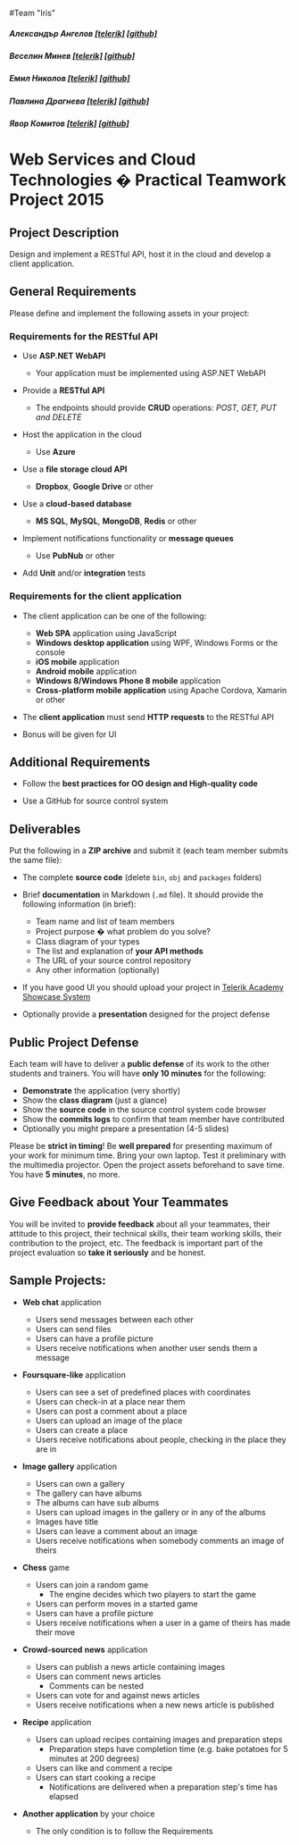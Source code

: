 #Team "Iris"
##### Александър Ангелов [[telerik]](http://telerikacademy.com/Users/Obelixx) [[github]](https://github.com/Obelixx)

##### Веселин Минев [[telerik]](http://telerikacademy.com/Users/shunobaka) [[github]](https://github.com/shunobaka)

##### Емил Николов [[telerik]](http://telerikacademy.com/Users/emil.nik) [[github]](https://github.com/EmilNik)

##### Павлина Драгнева [[telerik]](http://telerikacademy.com/Users/DragnevaPavlina) [[github]](https://github.com/PavDragneva)

##### Явор Комитов [[telerik]](http://telerikacademy.com/Users/ykomitov) [[github]](https://github.com/ykomitov)


Web Services and Cloud Technologies � Practical Teamwork Project 2015
=====================================================================

Project Description
-------------------

Design and implement a RESTful API, host it in the cloud and develop a client application.

General Requirements
--------------------

Please define and implement the following assets in your project:

### Requirements for the RESTful API

-   Use **ASP.NET WebAPI**
    -   Your application must be implemented using ASP.NET WebAPI

-   Provide a **RESTful API**
    -   The endpoints should provide **CRUD** operations: *POST, GET, PUT and DELETE*

-   Host the application in the cloud
    -   Use **Azure**

-   Use a **file storage cloud API**
    -   **Dropbox**, **Google Drive** or other

-   Use a **cloud-based database**
    -   **MS SQL**, **MySQL**, **MongoDB**, **Redis** or other

-   Implement notifications functionality or **message queues**
    -   Use **PubNub** or other

-   Add **Unit** and/or **integration** tests

### Requirements for the client application

-   The client application can be one of the following:

    -   **Web SPA** application using JavaScript
    -   **Windows desktop application** using WPF, Windows Forms or the console
    -   **iOS mobile** application
    -   **Android mobile** application
    -   **Windows 8/Windows Phone 8 mobile** application
    -   **Cross-platform mobile application** using Apache Cordova, Xamarin or other

-   The **client application** must send **HTTP** **requests** to the RESTful API

-	Bonus will be given for UI

Additional Requirements
-----------------------

-   Follow the **best practices for OO design and High-quality code**

-   Use a GitHub for source control system

Deliverables
------------

Put the following in a **ZIP archive** and submit it (each team member submits the same file):

-   The complete **source code** (delete `bin`, `obj` and `packages` folders)

-   Brief **documentation** in Markdown (`.md` file). It should provide the following information (in brief):
    -   Team name and list of team members
    -   Project purpose � what problem do you solve?
    -   Class diagram of your types
	-	The list and explanation of **your API methods**
    -   The URL of your source control repository
    -   Any other information (optionally)

-	If you have good UI you should upload your project in [Telerik Academy Showcase System](http://best.telerikacademy.com/)

-   Optionally provide a **presentation** designed for the project defense

Public Project Defense
----------------------

Each team will have to deliver a **public defense** of its work to the other students and trainers. You will have **only 10 minutes** for the following:

-   **Demonstrate** the application (very shortly)
-   Show the **class diagram** (just a glance)
-   Show the **source code** in the source control system code browser
-   Show the **commits logs** to confirm that team member have contributed
-   Optionally you might prepare a presentation (4-5 slides)

Please be **strict in timing**! Be **well prepared** for presenting maximum of your work for minimum time. Bring your own laptop. Test it preliminary with the multimedia projector. Open the project assets beforehand to save time. You have **5 minutes**, no more.

Give Feedback about Your Teammates
----------------------------------

You will be invited to **provide feedback** about all your teammates, their attitude to this project, their technical skills, their team working skills, their contribution to the project, etc. The feedback is important part of the project evaluation so **take it seriously** and be honest.

Sample Projects:
----------------

-   **Web chat** application
    -   Users send messages between each other
    -   Users can send files
    -   Users can have a profile picture
    -   Users receive notifications when another user sends them a message

-   **Foursquare-like** application
    -   Users can see a set of predefined places with coordinates
    -   Users can check-in at a place near them
    -   Users can post a comment about a place
    -   Users can upload an image of the place
    -   Users can create a place
    -   Users receive notifications about people, checking in the place they are in

-   **Image gallery** application
    -   Users can own a gallery
    -   The gallery can have albums
    -   The albums can have sub albums
    -   Users can upload images in the gallery or in any of the albums
    -   Images have title
    -   Users can leave a comment about an image
    -   Users receive notifications when somebody comments an image of theirs

-   **Chess** game
    -   Users can join a random game
        -   The engine decides which two players to start the game
    -   Users can perform moves in a started game
    -   Users can have a profile picture
    -   Users receive notifications when a user in a game of theirs has made their move

-   **Crowd-sourced** **news** application
    -   Users can publish a news article containing images
    -   Users can comment news articles
        -   Comments can be nested
    -   Users can vote for and against news articles
    -   Users receive notifications when a new news article is published

-   **Recipe** application
    -   Users can upload recipes containing images and preparation steps
        -   Preparation steps have completion time (e.g. bake potatoes for 5 minutes at 200 degrees)
    -   Users can like and comment a recipe
    -   Users can start cooking a recipe
        -   Notifications are delivered when a preparation step's time has elapsed

-   **Another application** by your choice
    -   The only condition is to follow the Requirements
